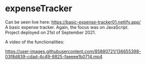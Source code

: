 # expenseTracker

Can be seen live here: https://basic-expense-tracker01.netlify.app/
<br/>
A basic expense tracker. Again, the focus was on JavaScript. 
<br/>
Project deployed on 21st of September 2021. <br/>

A video of the functionalities:

https://user-images.githubusercontent.com/85880721/136655398-03f8d839-cdad-4c49-8825-faeeee1b0714.mp4



